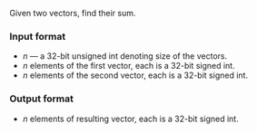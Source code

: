 Given two vectors, find their sum.

### Input format

 - $n$ &mdash; a 32-bit unsigned int denoting size of the vectors.
 - $n$ elements of the first vector, each is a 32-bit signed int.
 - $n$ elements of the second vector, each is a 32-bit signed int.

### Output format

- $n$ elements of resulting vector, each is a 32-bit signed int.

